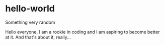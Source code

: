 # hello-world
Something very random

Hello everyone, I am a rookie in coding and I am aspiring to become better at it.
And that's about it, really...

